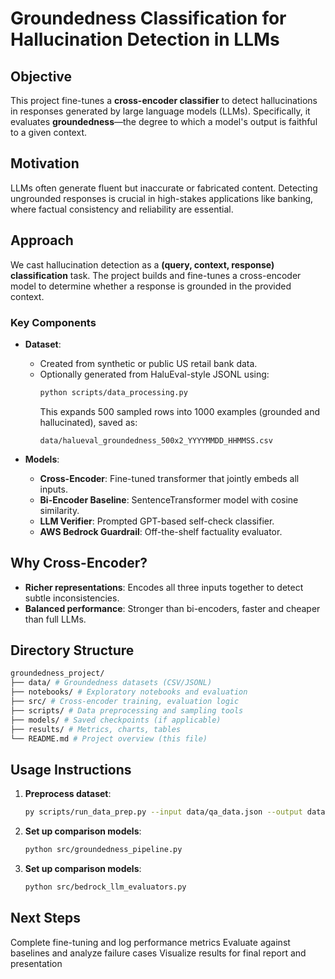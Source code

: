 
# Groundedness Classification for Hallucination Detection in LLMs

## Objective
This project fine-tunes a **cross-encoder classifier** to detect hallucinations in responses generated by large language models (LLMs). Specifically, it evaluates **groundedness**—the degree to which a model's output is faithful to a given context.

## Motivation
LLMs often generate fluent but inaccurate or fabricated content. Detecting ungrounded responses is crucial in high-stakes applications like banking, where factual consistency and reliability are essential.

## Approach
We cast hallucination detection as a **(query, context, response) classification** task. The project builds and fine-tunes a cross-encoder model to determine whether a response is grounded in the provided context.

### Key Components
- **Dataset**:
  - Created from synthetic or public US retail bank data.
  - Optionally generated from HaluEval-style JSONL using:
    ```bash
    python scripts/data_processing.py
    ```
    This expands 500 sampled rows into 1000 examples (grounded and hallucinated), saved as:
    ```
    data/halueval_groundedness_500x2_YYYYMMDD_HHMMSS.csv
    ```

- **Models**:
  - **Cross-Encoder**: Fine-tuned transformer that jointly embeds all inputs.
  - **Bi-Encoder Baseline**: SentenceTransformer model with cosine similarity.
  - **LLM Verifier**: Prompted GPT-based self-check classifier.
  - **AWS Bedrock Guardrail**: Off-the-shelf factuality evaluator.

## Why Cross-Encoder?
- **Richer representations**: Encodes all three inputs together to detect subtle inconsistencies.
- **Balanced performance**: Stronger than bi-encoders, faster and cheaper than full LLMs.

## Directory Structure
  ```bash
  groundedness_project/
  ├── data/ # Groundedness datasets (CSV/JSONL)
  ├── notebooks/ # Exploratory notebooks and evaluation
  ├── src/ # Cross-encoder training, evaluation logic
  ├── scripts/ # Data preprocessing and sampling tools
  ├── models/ # Saved checkpoints (if applicable)
  ├── results/ # Metrics, charts, tables
  └── README.md # Project overview (this file)
  ```

## Usage Instructions
1. **Preprocess dataset**:
   ```bash
   py scripts/run_data_prep.py --input data/qa_data.json --output data/halueval_groundedness.csv --sample_size 500

    ```

   
2. **Set up comparison models**:
    ```bash
    python src/groundedness_pipeline.py
     ```

 3. **Set up comparison models**:
    ```bash
    python src/bedrock_llm_evaluators.py
     ```

## Next Steps
Complete fine-tuning and log performance metrics
Evaluate against baselines and analyze failure cases
Visualize results for final report and presentation

